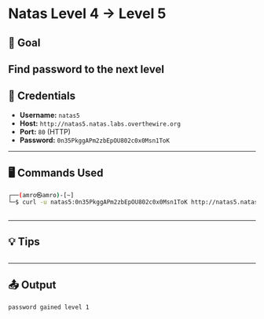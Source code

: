 # Natas Level 4 → Level 5

## 🧠 Goal

Find password to the next level
---

## 🔐 Credentials

- **Username:** `natas5`  
- **Host:** `http://natas5.natas.labs.overthewire.org`   
- **Port:** `80` (HTTP)  
- **Password:** `0n35PkggAPm2zbEpOU802c0x0Msn1ToK` 

---

## 🖥️ Commands Used

```bash
┌──(amro㉿amro)-[~]
└─$ curl -u natas5:0n35PkggAPm2zbEpOU802c0x0Msn1ToK http://natas5.natas.labs.overthewire.org
     
```
___

## 💡 Tips
```bash

```
___

## 📤 Output
```bash
password gained level 1
```
